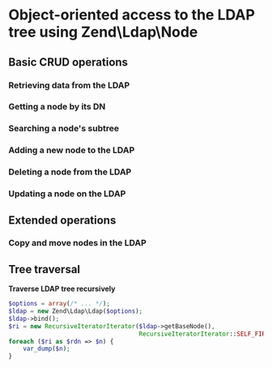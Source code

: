# Object-oriented access to the LDAP tree using Zend\\Ldap\\Node

## Basic CRUD operations

### Retrieving data from the LDAP

### Getting a node by its DN

### Searching a node's subtree

### Adding a new node to the LDAP

### Deleting a node from the LDAP

### Updating a node on the LDAP

## Extended operations

### Copy and move nodes in the LDAP

## Tree traversal

**Traverse LDAP tree recursively**

```php
$options = array(/* ... */);
$ldap = new Zend\Ldap\Ldap($options);
$ldap->bind();
$ri = new RecursiveIteratorIterator($ldap->getBaseNode(),
                                    RecursiveIteratorIterator::SELF_FIRST);
foreach ($ri as $rdn => $n) {
    var_dump($n);
}
```
